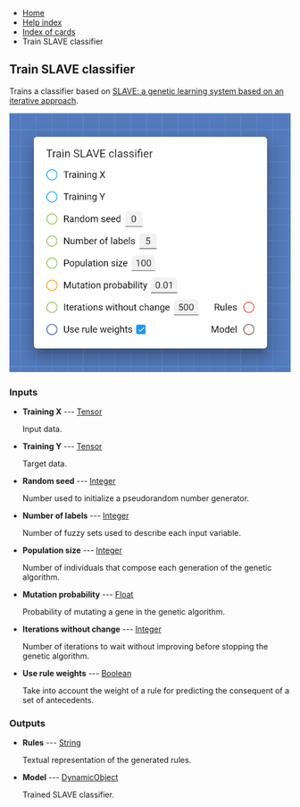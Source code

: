 <ul class="breadcrumb">
    <li><a href="">Home</a></li>
    <li><a href="help.html">Help index</a></li>
    <li><a href="cards/">Index of cards</a></li>
    <li>Train SLAVE classifier</li>
</ul>

## Train SLAVE classifier

Trains a classifier based on [SLAVE: a genetic learning system based on an iterative approach](http://citeseerx.ist.psu.edu/viewdoc/download?doi=10.1.1.379.2735&rep=rep1&type=pdf).

![Train SLAVE classifier](assets/img/cards/trainSLAVEClassifier.png)


### Inputs


* **Training X** --- [Tensor](types/Tensor.html)

  Input data.

* **Training Y** --- [Tensor](types/Tensor.html)

  Target data.

* **Random seed** --- [Integer](types/Integer.html)

  Number used to initialize a pseudorandom number generator.

* **Number of labels** --- [Integer](types/Integer.html)

  Number of fuzzy sets used to describe each input variable.

* **Population size** --- [Integer](types/Integer.html)

  Number of individuals that compose each generation of the genetic algorithm.

* **Mutation probability** --- [Float](types/Float.html)

  Probability of mutating a gene in the genetic algorithm.

* **Iterations without change** --- [Integer](types/Integer.html)

  Number of iterations to wait without improving before stopping the genetic algorithm.

* **Use rule weights** --- [Boolean](types/Boolean.html)

  Take into account the weight of a rule for predicting the consequent of a set of antecedents.





### Outputs


* **Rules** --- [String](types/String.html)

  Textual representation of the generated rules.

* **Model** --- [DynamicObject](types/DynamicObject.html)

  Trained SLAVE classifier.




